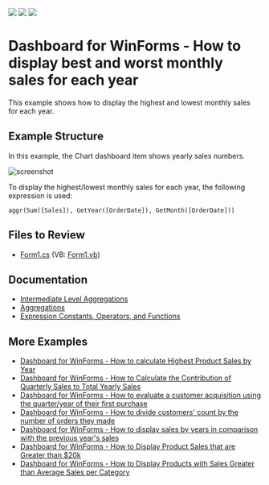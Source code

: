 <!-- default badges list -->
![](https://img.shields.io/endpoint?url=https://codecentral.devexpress.com/api/v1/VersionRange/128581115/16.1.4%2B)
[![](https://img.shields.io/badge/Open_in_DevExpress_Support_Center-FF7200?style=flat-square&logo=DevExpress&logoColor=white)](https://supportcenter.devexpress.com/ticket/details/T369371)
[![](https://img.shields.io/badge/📖_How_to_use_DevExpress_Examples-e9f6fc?style=flat-square)](https://docs.devexpress.com/GeneralInformation/403183)
<!-- default badges end -->

# Dashboard for WinForms - How to display best and worst monthly sales for each year

This example shows how to display the highest and lowest monthly sales for each year.

## Example Structure

In this example, the Chart dashboard item shows yearly sales numbers.

![screenshot](/images/aggr_example1_salesbyyear122812.png)

To display the highest/lowest monthly sales for each year, the following expression is used:

```
aggr(Sum([Sales]), GetYear([OrderDate]), GetMonth([OrderDate]))
```
## Files to Review

* [Form1.cs](./CS/Dashboard_AggrSalesByMonths/Form1.cs) (VB: [Form1.vb](./VB/Dashboard_AggrSalesByMonths/Form1.vb))

## Documentation

- [Intermediate Level Aggregations](https://docs.devexpress.com/Dashboard/115870/)
- [Aggregations](https://docs.devexpress.com/Dashboard/115894/)
- [Expression Constants, Operators, and Functions](https://docs.devexpress.com/Dashboard/400122/)

## More Examples

- [Dashboard for WinForms - How to calculate Highest Product Sales by Year](https://github.com/DevExpress-Examples/how-to-show-products-with-the-best-sales-in-a-year-along-with-sales-values-t372408)
- [Dashboard for WinForms - How to Calculate the Contribution of Quarterly Sales to Total Yearly Sales](https://github.com/DevExpress-Examples/how-to-calculate-the-contribution-of-quarterly-sales-to-total-yearly-sales)
- [Dashboard for WinForms - How to evaluate a customer acquisition using the quarter/year of their first purchase](https://github.com/DevExpress-Examples/how-to-divide-customers-count-by-the-number-of-orders-they-made-t372356)
- [Dashboard for WinForms - How to divide customers' count by the number of orders they made](https://github.com/DevExpress-Examples/how-to-divide-customers-count-by-the-number-of-orders-they-made-t372356)
- [Dashboard for WinForms - How to display sales by years in comparison with the previous year's sales](https://github.com/DevExpress-Examples/win-dashboard-display-previous-year-sales)
- [Dashboard for WinForms - How to Display Product Sales that are Greater than $20k](https://github.com/DevExpress-Examples/How-to-Display-Product-Sales-that-are-Greater-than-20k)
- [Dashboard for WinForms - How to Display Products with Sales Greater than Average Sales per Category](https://github.com/DevExpress-Examples/How-to-Display-Product-with-Sales-Greater-than-Average-Sales-per-Category)
